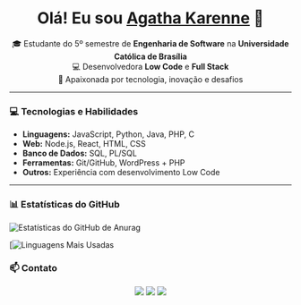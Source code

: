 <h1 align="center">
  Olá! Eu sou 
  <a href="https://www.linkedin.com/in/agathamachado32">Agatha Karenne</a> 👋
</h1>

<p align="center">
  🎓 Estudante do 5º semestre de <strong>Engenharia de Software</strong> na <strong>Universidade Católica de Brasília</strong><br>
  💻 Desenvolvedora <strong>Low Code</strong> e <strong>Full Stack</strong><br>
  🚀 Apaixonada por tecnologia, inovação e desafios
</p>

---

### 💻 Tecnologias e Habilidades
- **Linguagens:** JavaScript, Python, Java, PHP, C  
- **Web:** Node.js, React, HTML, CSS  
- **Banco de Dados:** SQL, PL/SQL  
- **Ferramentas:** Git/GitHub, WordPress + PHP  
- **Outros:** Experiência com desenvolvimento Low Code

---

### 📊 Estatísticas do GitHub

![Estatísticas do GitHub de Anurag](https://github-readme-stats.vercel.app/api?username=AgathaKarenne32&show_icons=true&theme=dracula)

[![Linguagens Mais Usadas](https://github-readme-stats.vercel.app/api/top-langs/?username=AgathaKarenne32&layout=compact&theme=dracula)

### 📫 Contato
<p align="center">
  <a href="mailto:agathamachado5@gmail.com"><img src="https://img.shields.io/badge/-Email-red?style=for-the-badge&logo=gmail&logoColor=white"/></a>
  <a href="https://www.linkedin.com/in/agathamachado32"><img src="https://img.shields.io/badge/-LinkedIn-blue?style=for-the-badge&logo=linkedin&logoColor=white"/></a>
  <a href="https://github.com/AgathaKarenne32"><img src="https://img.shields.io/badge/-GitHub-black?style=for-the-badge&logo=github&logoColor=white"/></a>
</p>

